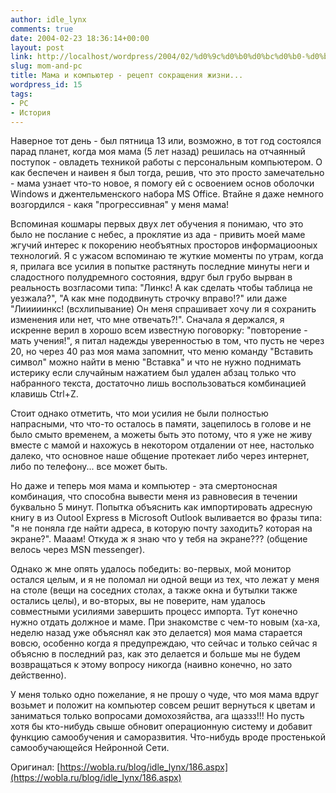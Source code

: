```yaml
---
author: idle_lynx
comments: true
date: 2004-02-23 18:36:14+00:00
layout: post
link: http://localhost/wordpress/2004/02/%d0%9c%d0%b0%d0%bc%d0%b0-%d0%b8-%d0%ba%d0%be%d0%bc%d0%bf%d1%8c%d1%8e%d1%82%d0%b5%d1%80-%d1%80%d0%b5%d1%86%d0%b5%d0%bf%d1%82-%d1%81%d0%be%d0%ba%d1%80%d0%b0%d1%89%d0%b5%d0%bd%d0%b8%d1%8f-%d0%b6%d0%b8/
slug: mom-and-pc
title: Мама и компьютер - рецепт сокращения жизни...
wordpress_id: 15
tags:
- PC
- История
---
```


Наверное тот день - был пятница 13 или, возможно, в тот год состоялся парад планет, когда моя мама (5 лет назад) решилась на отчаянный поступок - овладеть техникой работы с персональным компьютером. О как беспечен и наивен я был тогда, решив, что это просто замечательно - мама узнает что-то новое, я помогу ей с освоением основ оболочки Windows и джентельменского набора MS Office. Втайне я даже немного возгордился - какя "прогрессивная" у меня мама!

Вспоминая кошмары первых двух лет обучения я понимаю, что это было не послание с небес, а проклятие из ада - привить моей маме жгучий интерес к покорению необъятных просторов информациооных технологий. Я с ужасом вспоминаю те жуткие моменты по утрам, когда я, прилага все усилия в попытке растянуть последние минуты неги и сладостного полудремного состояния, вдруг был грубо вырван в реальность возгласоми типа: "Линкс! А как сделать чтобы таблица не уезжала?", "А как мне пододвинуть строчку вправо!?" или даже "Лииииинкс! (всхлипывание) Он меня спрашивает хочу ли я сохранить изменения или нет, что мне отвечать?!". Сначала я держался, я искренне верил в хорошо всем известную поговорку: "повторение - мать учения!", я питал надежды уверенностью в том, что пусть не через 20, но через 40 раз моя мама запомнит, что меню команду "Вставить символ" можно найти в меню "Вставка" и что не нужно поднимать истерику если случайным нажатием был удален абзац только что набранного текста, достаточно лишь воспользоваться комбинацией клавишь Ctrl+Z.

Стоит однако отметить, что мои усилия не были полностью напрасными, что что-то осталось в памяти, зацепилось в голове и не было смыто временем, а можеты быть это потому, что я уже не живу вместе с мамой и нахожусь в некотором отдалении от нее, настолько далеко, что основное наше общение протекает либо через интернет, либо по телефону... все может быть.

Но даже и теперь моя мама и компьютер - эта смертоносная комбинация, что способна вывести меня из равновесия в течении буквально 5 минут. Попытка объяснить как импортировать адресную книгу в из Outool Express в Microsoft Outlook выливается во фразы типа: "я не поняла где найти адреса, в которую почту заходить? которая на экране?". Мааам! Откуда ж я знаю что у тебя на экране??? (общение велось через MSN messenger).

Однако ж мне опять удалось победить: во-первых, мой монитор остался целым, и я не поломал ни одной вещи из тех, что лежат у меня на столе (вещи на соседних столах, а также окна и бутылки также остались целы), и во-вторых, вы не поверите, нам удалось совместными усилиями завершить процесс импорта. Тут конечно нужно отдать должное и маме. При знакомстве с чем-то новым (ха-ха, неделю назад уже объяснял как это делается) моя мама старается вовсю, особенно когда я предупреждаю, что сейчас и только сейчас я объясню в последний раз, как это делается и больше мы не будем возвращаться к
этому вопросу никогда (наивно конечно, но зато действенно).

У меня только одно пожелание, я не прошу о чуде, что моя мама вдруг возьмет и положит на компьютер совсем решит вернуться к цветам и заниматься только вопросами домохозяйства, ага щаззз!!! Но пусть хотя бы кто-нибудь свыше обновит операционную систему и добавит функцию самообучения и саморазвития. Что-нибудь вроде простенькой самообучающейся Нейронной Сети.

Оригинал: [https://wobla.ru/blog/idle_lynx/186.aspx](https://wobla.ru/blog/idle_lynx/186.aspx)
